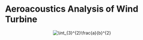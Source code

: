 # Aeroacoustics Analysis of Wind Turbine

<p align="center">
  <img src="https://latex.codecogs.com/svg.image?\int_{3}^{2}\frac{a}{b}^{2}" title="\int_{3}^{2}\frac{a}{b}^{2}" />
</p>

